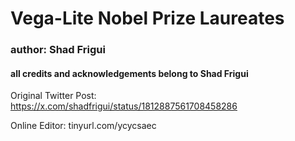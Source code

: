 # Vega-Lite Nobel Prize Laureates

### author: Shad Frigui
#### all credits and acknowledgements belong to Shad Frigui

Original Twitter Post: https://x.com/shadfrigui/status/1812887561708458286

Online Editor: tinyurl.com/ycycsaec
